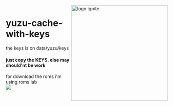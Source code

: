 

<img src="https://cdn-icons-png.flaticon.com/512/2147/2147392.png" min-width="10px" max-width="300px" width="300" align="right" alt="logo ignite">

# yuzu-cache-with-keys


the keys is on data/yuzu/keys </br>

#### just copy the KEYS, else may should'nt be work

for download the roms i'm using roms lab</br>
<a href="https://romslab.com/" > <img src="https://img.shields.io/badge/yuzu-romslab-red"> </a>
